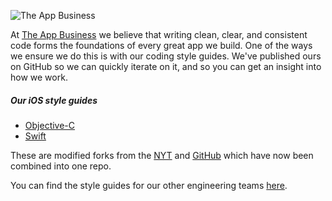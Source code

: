 ![The App Business](https://github.com/theappbusiness/iOS-Style-Guide/blob/master/assets/logo.png)

At [The App Business](https://theappbusiness.com) we believe that writing clean, clear, and consistent code forms the foundations of every great app we build. One of the ways we ensure we do this is with our coding style guides. We've published ours on GitHub so we can quickly iterate on it, and so you can get an insight into how we work.

##### Our iOS style guides

- [Objective-C](https://github.com/theappbusiness/iOS-Style-Guide/blob/master/objective-c.md)
- [Swift](https://github.com/theappbusiness/iOS-Style-Guide/blob/master/swift.md)


These are modified forks from the [NYT](https://github.com/NYTimes/objective-c-style-guide) and [GitHub](https://github.com/github/swift-style-guide) which have now been combined into one repo.

You can find the style guides for our other engineering teams [here](https://github.com/theappbusiness?utf8=✓&query=guide).
